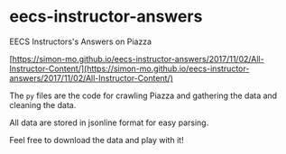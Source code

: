 # eecs-instructor-answers
EECS Instructors's Answers on Piazza

[https://simon-mo.github.io/eecs-instructor-answers/2017/11/02/All-Instructor-Content/](https://simon-mo.github.io/eecs-instructor-answers/2017/11/02/All-Instructor-Content/)


The `py` files are the code for crawling Piazza and gathering the data and cleaning the data. 

All data are stored in jsonline format for easy parsing. 

Feel free to download the data and play with it! 
